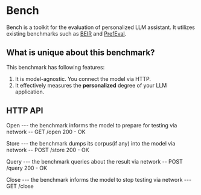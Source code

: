 # Bench

Bench is a toolkit for the evaluation of personalized LLM assistant. It utilizes existing benchmarks
such as [BEIR](https://github.com/beir-cellar/beir) and [PrefEval](https://github.com/amazon-science/PrefEval).

## What is unique about this benchmark?

This benchmark has following features:

1. It is model-agnostic. You connect the model via HTTP.
2. It effectively measures the **personalized** degree of your LLM application.

## HTTP API

 Open --- the benchmark informs the model to prepare for testing
   via network -- GET /open
                  200 - OK

 Store --- the benchmark dumps its corpus(if any) into the model
   via network -- POST /store
                  200 - OK

 Query --- the benchmark queries about the result
   via network -- POST /query
                   200 - OK

 Close --- the benchmark informs the model to stop testing
   via network --- GET /close
